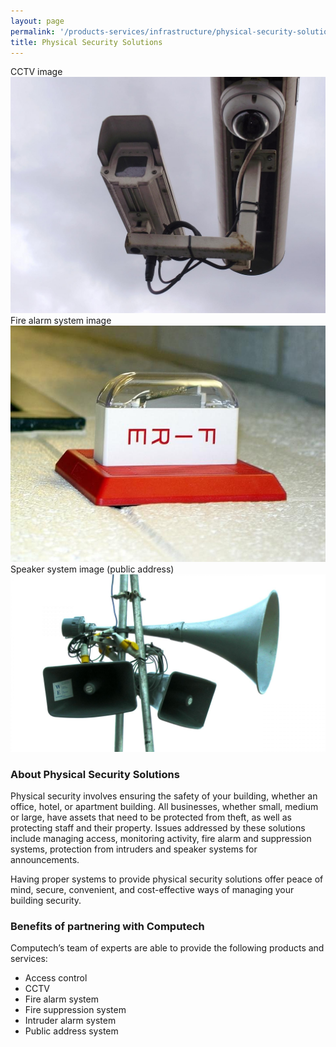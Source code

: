 ```yaml
---
layout: page
permalink: '/products-services/infrastructure/physical-security-solutions/'
title: Physical Security Solutions
---
```

<div class = 'grid-3 mb-2'>
  <div class = 'card'>
    <div class = 'overlay contain shadow'>CCTV image</div>
    <img src = '/assets/images/cctv.jpg' alt = 'cctv'/>
  </div>
  <div class = 'card'>
    <div class = 'overlay contain shadow'>Fire alarm system  image</div>
    <img src = '/assets/images/alarm.jpg' alt = 'fire alarms'/>
  </div>
  <div class = 'card'>
    <div class = 'overlay contain shadow'>Speaker system image (public address)</div>
    <img src = '/assets/images/public-address-system-speakers.jpg' alt = 'public adress system speakers'/>
  </div>
</div>

### About Physical Security Solutions

Physical security involves ensuring the safety of your building, whether an office, hotel, or apartment building. All businesses, whether small, medium or large, have assets that need to be protected from theft, as well as protecting staff and their property. Issues addressed by these solutions include managing access, monitoring activity, fire alarm and suppression systems, protection from intruders and speaker systems for announcements.

Having proper systems to provide physical security solutions offer peace of mind, secure, convenient, and cost-effective ways of managing your building security.

### Benefits of partnering with Computech

Computech’s team of experts are able to provide the following products and services:

* Access control
* CCTV
* Fire alarm system
* Fire suppression system
* Intruder alarm system
* Public address system
